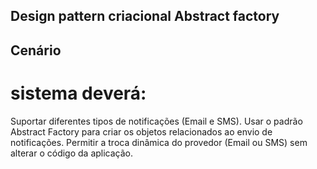 ## Design pattern criacional Abstract factory

## Cenário
# sistema deverá:
Suportar diferentes tipos de notificações (Email e SMS).
Usar o padrão Abstract Factory para criar os objetos relacionados ao envio de notificações.
Permitir a troca dinâmica do provedor (Email ou SMS) sem alterar o código da aplicação.

